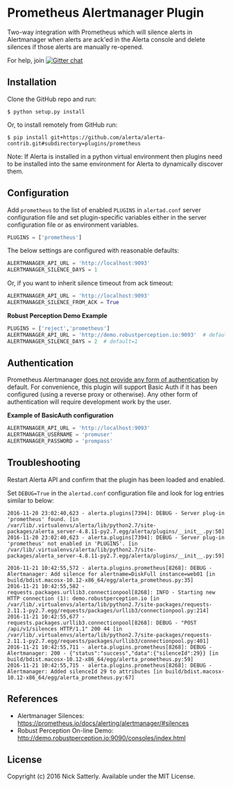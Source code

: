 Prometheus Alertmanager Plugin
==============================

Two-way integration with Prometheus which will silence alerts in
Alertmanager when alerts are ack'ed in the Alerta console and delete
silences if those alerts are manually re-opened.

For help, join [![Gitter chat](https://badges.gitter.im/alerta/chat.png)](https://gitter.im/alerta/chat)

Installation
------------

Clone the GitHub repo and run:

    $ python setup.py install

Or, to install remotely from GitHub run:

    $ pip install git+https://github.com/alerta/alerta-contrib.git#subdirectory=plugins/prometheus

Note: If Alerta is installed in a python virtual environment then plugins
need to be installed into the same environment for Alerta to dynamically
discover them.

Configuration
-------------

Add `prometheus` to the list of enabled `PLUGINS` in `alertad.conf`
server configuration file and set plugin-specific variables either in
the server configuration file or as environment variables.

```python
PLUGINS = ['prometheus']
```

The below settings are configured with reasonable defaults:

```python
ALERTMANAGER_API_URL = 'http://localhost:9093'
ALERTMANAGER_SILENCE_DAYS = 1
```

Or, if you want to inherit silence timeout from ack timeout:

```python
ALERTMANAGER_API_URL = 'http://localhost:9093'
ALERTMANAGER_SILENCE_FROM_ACK = True
```

**Robust Perception Demo Example**

```python
PLUGINS = ['reject','prometheus']
ALERTMANAGER_API_URL = 'http://demo.robustperception.io:9093'  # default=http://localhost:9093
ALERTMANAGER_SILENCE_DAYS = 2  # default=1
```

Authentication
--------------

Prometheus Alertmanager [does not provide any form of authentication](https://prometheus.io/docs/operating/security/#authentication-authorization-and-encryption)
by default. For convenience, this plugin will support Basic Auth if it has
been configured (using a reverse proxy or otherwise). Any other form of
authentication will require development work by the user.

**Example of BasicAuth configuration**

```python
ALERTMANAGER_API_URL = 'http://localhost:9093'
ALERTMANAGER_USERNAME = 'promuser'
ALERTMANAGER_PASSWORD = 'prompass'
```

Troubleshooting
---------------

Restart Alerta API and confirm that the plugin has been loaded and enabled.

Set `DEBUG=True` in the `alertad.conf` configuration file and look for log
entries similar to below:

```
2016-11-20 23:02:40,623 - alerta.plugins[7394]: DEBUG - Server plug-in 'prometheus' found. [in /var/lib/.virtualenvs/alerta/lib/python2.7/site-packages/alerta_server-4.8.11-py2.7.egg/alerta/plugins/__init__.py:50]
2016-11-20 23:02:40,623 - alerta.plugins[7394]: DEBUG - Server plug-in 'prometheus' not enabled in 'PLUGINS'. [in /var/lib/.virtualenvs/alerta/lib/python2.7/site-packages/alerta_server-4.8.11-py2.7.egg/alerta/plugins/__init__.py:59]
```
```
2016-11-21 10:42:55,572 - alerta.plugins.prometheus[8268]: DEBUG - Alertmanager: Add silence for alertname=DiskFull instance=web01 [in build/bdist.macosx-10.12-x86_64/egg/alerta_prometheus.py:35]
2016-11-21 10:42:55,582 - requests.packages.urllib3.connectionpool[8268]: INFO - Starting new HTTP connection (1): demo.robustperception.io [in /var/lib/.virtualenvs/alerta/lib/python2.7/site-packages/requests-2.11.1-py2.7.egg/requests/packages/urllib3/connectionpool.py:214]
2016-11-21 10:42:55,677 - requests.packages.urllib3.connectionpool[8268]: DEBUG - "POST /api/v1/silences HTTP/1.1" 200 44 [in /var/lib/.virtualenvs/alerta/lib/python2.7/site-packages/requests-2.11.1-py2.7.egg/requests/packages/urllib3/connectionpool.py:401]
2016-11-21 10:42:55,711 - alerta.plugins.prometheus[8268]: DEBUG - Alertmanager: 200 - {"status":"success","data":{"silenceId":29}} [in build/bdist.macosx-10.12-x86_64/egg/alerta_prometheus.py:59]
2016-11-21 10:42:55,715 - alerta.plugins.prometheus[8268]: DEBUG - Alertmanager: Added silenceId 29 to attributes [in build/bdist.macosx-10.12-x86_64/egg/alerta_prometheus.py:67]
```

References
----------

  * Alertmanager Silences: https://prometheus.io/docs/alerting/alertmanager/#silences
  * Robust Perception On-line Demo: http://demo.robustperception.io:9090/consoles/index.html

License
-------

Copyright (c) 2016 Nick Satterly. Available under the MIT License.
